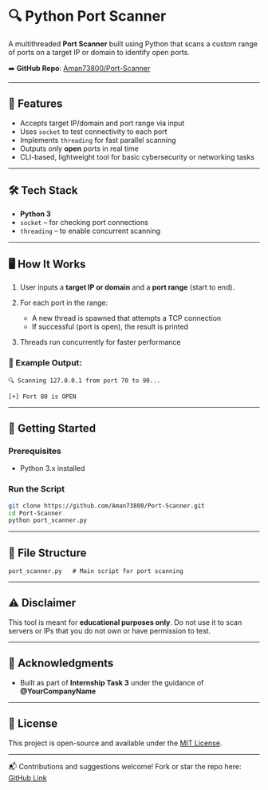 # 🔍 Python Port Scanner

A multithreaded **Port Scanner** built using Python that scans a custom range of ports on a target IP or domain to identify open ports.

➡️ **GitHub Repo**: [Aman73800/Port-Scanner](https://github.com/Aman73800/Port-Scanner.git)

---

## 📌 Features

* Accepts target IP/domain and port range via input
* Uses `socket` to test connectivity to each port
* Implements `threading` for fast parallel scanning
* Outputs only **open** ports in real time
* CLI-based, lightweight tool for basic cybersecurity or networking tasks

---

## 🛠️ Tech Stack

* **Python 3**
* `socket` – for checking port connections
* `threading` – to enable concurrent scanning

---

## 🖥️ How It Works

1. User inputs a **target IP or domain** and a **port range** (start to end).
2. For each port in the range:

   * A new thread is spawned that attempts a TCP connection
   * If successful (port is open), the result is printed
3. Threads run concurrently for faster performance

### 📸 Example Output:

```
🔍 Scanning 127.0.0.1 from port 70 to 90...

[+] Port 80 is OPEN
```

---

## 🚀 Getting Started

### Prerequisites

* Python 3.x installed

### Run the Script

```bash
git clone https://github.com/Aman73800/Port-Scanner.git
cd Port-Scanner
python port_scanner.py
```

---

## 📁 File Structure

```
port_scanner.py   # Main script for port scanning
```

---

## ⚠️ Disclaimer

This tool is meant for **educational purposes only**. Do not use it to scan servers or IPs that you do not own or have permission to test.

---

## 🙌 Acknowledgments

* Built as part of **Internship Task 3** under the guidance of **@YourCompanyName**

---

## 📃 License

This project is open-source and available under the [MIT License](LICENSE).

---

📬 Contributions and suggestions welcome! Fork or star the repo here: [GitHub Link](https://github.com/Aman73800/Port-Scanner.git)
